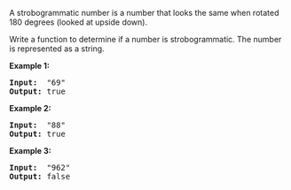 <p>A strobogrammatic number is a number that looks the same when rotated 180 degrees (looked at upside down).</p>

<p>Write a function to determine if a number is strobogrammatic. The number is represented as a string.</p>

<p><b>Example 1:</b></p>

<pre>
<b>Input:</b>  &quot;69&quot;
<b>Output:</b> true
</pre>

<p><b>Example 2:</b></p>

<pre>
<b>Input:</b>  &quot;88&quot;
<b>Output:</b> true</pre>

<p><b>Example 3:</b></p>

<pre>
<b>Input:</b>  &quot;962&quot;
<b>Output:</b> false</pre>
